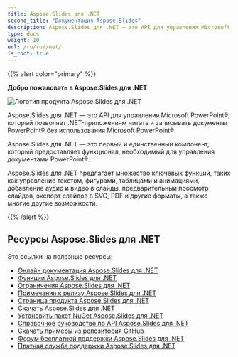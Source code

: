 ```yaml
---
title: Aspose.Slides для .NET
second_title: "Документация Aspose.Slides"
description: Aspose.Slides для .NET — это API для управления Microsoft PowerPoint®, который позволяет .NET-приложениям читать и записывать документы PowerPoint® без использования Microsoft PowerPoint®.
type: docs
weight: 10
url: /ru/ru//net/
is_root: true
---
```


{{% alert color="primary" %}}

**Добро пожаловать в Aspose.Slides для .NET**

![Логотип продукта Aspose.Slides для .NET](home_1.png)

Aspose.Slides для .NET — это API для управления Microsoft PowerPoint®, который позволяет .NET-приложениям читать и записывать документы PowerPoint® без использования Microsoft PowerPoint®.

Aspose.Slides для .NET — это первый и единственный компонент, который предоставляет функционал, необходимый для управления документами PowerPoint®.

Aspose.Slides для .NET предлагает множество ключевых функций, таких как управление текстом, фигурами, таблицами и анимациями, добавление аудио и видео в слайды, предварительный просмотр слайдов, экспорт слайдов в SVG, PDF и другие форматы, а также многие другие возможности.

{{% /alert %}}

## Ресурсы Aspose.Slides для .NET

Это ссылки на полезные ресурсы:

- [Онлайн документация Aspose.Slides для .NET](/slides/ru/net/)
- [Функции Aspose.Slides для .NET](/slides/ru/net/features-overview/)
- [Ограничения Aspose.Slides для .NET](/slides/ru/net/known-issues/)
- [Примечания к релизу Aspose.Slides для .NET](https://releases.aspose.com/slides/net/release-notes/)
- [Страница продукта Aspose.Slides для .NET](https://products.aspose.com/slides/net/)
- [Скачать Aspose.Slides для .NET](https://releases.aspose.com/slides/net/)
- [Установить пакет NuGet Aspose.Slides для .NET](https://www.nuget.org/packages/Aspose.Slides.NET/)
- [Справочное руководство по API Aspose.Slides для .NET](https://reference.aspose.com/slides/net)
- [Скачать примеры из репозитория GitHub](https://github.com/aspose-slides/Aspose.Slides-for-.NET)
- [Форум бесплатной поддержки Aspose.Slides для .NET](https://forum.aspose.com/c/slides/11)
- [Платная служба поддержки Aspose.Slides для .NET](https://helpdesk.aspose.com/)
